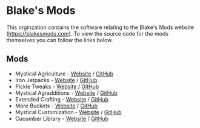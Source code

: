 # Blake's Mods

This orginzation contains the software relating to the Blake's Mods website (https://blakesmods.com). To view the source code for the mods themselves you can follow the links below.

## Mods
- Mystical Agriculture - [Website](https://blakesmods.com/mystical-agriculture) / [GitHub](https://github.com/BlakeBr0/MysticalAgriculture)
- Iron Jetpacks - [Website](https://blakesmods.com/iron-jetapcks) / [GitHub](https://github.com/BlakeBr0/IronJetpacks)
- Pickle Tweaks - [Website](https://blakesmods.com/pickle-tweaks) / [GitHub](https://github.com/BlakeBr0/PickleTweaks)
- Mystical Agradditions - [Website](https://blakesmods.com/mystical-agradditions) / [GitHub](https://github.com/BlakeBr0/MysticalAgradditions)
- Extended Crafting - [Website](https://blakesmods.com/extended-crafting) / [GitHub](https://github.com/BlakeBr0/ExtendedCrafting)
- More Buckets - [Website](https://blakesmods.com/more-buckets) / [GitHub](https://github.com/BlakeBr0/MoreBuckets)
- Mystical Customization - [Website](https://blakesmods.com/mystical-customization) / [GitHub](https://github.com/BlakeBr0/MysticalCustomization)
- Cucumber Library - [Website](https://blakesmods.com/cucumber) / [GitHub](https://github.com/BlakeBr0/Cucumber)
